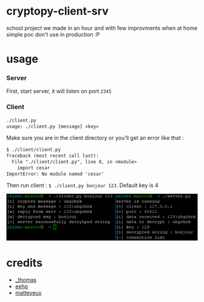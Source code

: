 # cryptopy-client-srv
school project we made in an hour and with few improvments when at home <br>
simple poc don't use in production :P <br>

# usage 
### Server
First, start server, it will listen on port `2345`

### Client
```
./client.py
usage: ./client.py [message] <key>
```

Make sure you are in the client directory or you'll get an error like that :
```
$ ./client/client.py
Traceback (most recent call last):
  File "./client/client.py", line 8, in <module>
    import cesar
ImportError: No module named 'cesar'
```
Then run client : 
`$ ./client.py bonjour 123`.
Default key is 4<br>

![client-srv-ex](example.png)

# credits
- [_thomas](https://twitter.com/0512thomas)
- [eehp](https://twitter.com/eehp205)
- [matteyeux](https://twitter.com/matteyeux)
